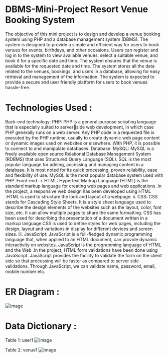 # DBMS-Mini-Project Resort Venue Booking System

The objective of this mini project is to design and develop a venue booking system using PHP and a database management system (DBMS). The system is designed to provide a simple and efficient way for users to book venues for events, birthdays, and other occasions. Users can register and log in to the system to view available venues, select a suitable venue, and book it for a specific date and time. The system ensures that the venue is available for the requested date and time. The system stores all the data related to the venues, bookings, and users in a database, allowing for easy retrieval and management of the information. The system is expected to provide a secure and user friendly platform for users to book venues hassle-free.

# Technologies Used : 
Back-end technology: 
PHP: PHP is a general-purpose scripting language that is especially suited to serverside web development, in which case PHP generally runs on a web server. Any PHP code in a requested file is executed by the PHP runtime, usually to create dynamic web page content or dynamic images used on websites or elsewhere. With PHP, it is possible to connect to and manipulate databases. 
Database: 
MySQL: MySQL is a freely available open source Relational Database Management System (RDBMS) that uses Structured Query Language (SQL). SQL is the most popular language for adding, accessing and managing content in a database. It is most noted for its quick processing, proven reliability, ease and flexibility of use. MySQL is the most popular database system used with PHP. 
Front-end :
i. HTML: Hypertext Markup Language (HTML) is the standard markup language for creating web pages and web applications .In the project, a responsive web design has been developed using HTML .HTML is used to structure the look and layout of a webpage. 
ii. CSS: CSS stands for Cascading Style Sheets. It is a style sheet language used to describe the design elements of the websites such as the layout, color, font size, etc. It can allow multiple pages to share the same formatting. CSS has been used for describing the presentation of a document written in a markup language.CSS is used to define styles for web pages, including the design, layout and variations in display for different devices and screen sizes. 
iii. JavaScript: JavaScript is a full-fledged dynamic programming language that, when applied to an HTML document, can provide dynamic interactivity on websites. JavaScript is the programming language of HTML and the Web .In the project, HTML form validations have been done using JavaScript. JavaScript provides the facility to validate the form on the client side so that processing will be faster as compared to server side validations. Through JavaScript, we can validate name, password, email, mobile number etc.

# ER Diagram :

![image](https://github.com/AnshikaPandita/DBMS-Mini-Project/assets/96713901/ae2088ec-e22c-4a8d-a3a3-ed6de8976aa8)

# Data Dictionary :

Table 1: user1 
![image](https://github.com/AnshikaPandita/DBMS-Mini-Project/assets/96713901/6fe4733e-231c-4fec-b07c-a364aaaef584)

Table 2: venue1
![image](https://github.com/AnshikaPandita/DBMS-Mini-Project/assets/96713901/f9455e93-ae7c-4838-91bf-5625b18b41e9)


